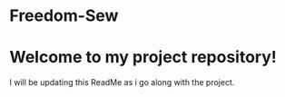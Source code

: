 # Freedom-Sew


# Welcome to my project repository!

I will be updating this ReadMe as i go along with the project.
